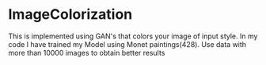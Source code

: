 # ImageColorization

This is implemented using GAN's that colors your image of input style. In my code I have trained my Model using Monet paintings(428). Use data with more than 
10000 images to obtain better results
